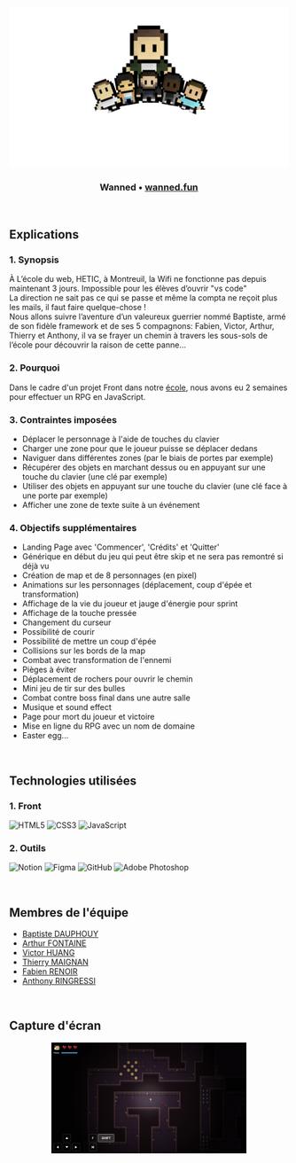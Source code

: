 ![wanned](assets/images/banner-transparent.png)

### <p align="center"> Wanned • <a href="https://wanned.fun/" > wanned.fun </a> </p>

<br>

## Explications

### 1. Synopsis

À L’école du web, HETIC, à Montreuil, la Wifi ne fonctionne pas depuis maintenant 3 jours. Impossible pour les élèves d’ouvrir "vs code" <br>
La direction ne sait pas ce qui se passe et même la compta ne reçoit plus les mails, il faut faire quelque-chose !<br>
Nous allons suivre l’aventure d’un valeureux guerrier nommé Baptiste, armé de son fidèle framework et de ses 5 compagnons: Fabien, Victor, Arthur, Thierry et Anthony, il va se frayer un chemin à travers les sous-sols de l’école pour découvrir la raison de cette panne...

### 2. Pourquoi

Dans le cadre d'un projet Front dans notre [école](https://www.hetic.net/), nous avons eu 2 semaines pour effectuer un RPG en JavaScript.

### 3. Contraintes imposées

- Déplacer le personnage à l'aide de touches du clavier
- Charger une zone pour que le joueur puisse se déplacer dedans
- Naviguer dans différentes zones (par le biais de portes par exemple)
- Récupérer des objets en marchant dessus ou en appuyant sur une touche du clavier (une clé par exemple)
- Utiliser des objets en appuyant sur une touche du clavier (une clé face à une porte par exemple)
- Afficher une zone de texte suite à un événement

### 4. Objectifs supplémentaires

- Landing Page avec 'Commencer', 'Crédits' et 'Quitter'
- Générique en début du jeu qui peut être skip et ne sera pas remontré si déjà vu
- Création de map et de 8 personnages (en pixel)
- Animations sur les personnages (déplacement, coup d'épée et transformation)
- Affichage de la vie du joueur et jauge d'énergie pour sprint
- Affichage de la touche pressée
- Changement du curseur
- Possibilité de courir
- Possibilité de mettre un coup d'épée
- Collisions sur les bords de la map
- Combat avec transformation de l'ennemi
- Pièges à éviter
- Déplacement de rochers pour ouvrir le chemin
- Mini jeu de tir sur des bulles
- Combat contre boss final dans une autre salle
- Musique et sound effect
- Page pour mort du joueur et victoire
- Mise en ligne du RPG avec un nom de domaine
- Easter egg...

<br>

## Technologies utilisées

### 1. Front

![HTML5](https://img.shields.io/badge/html5-%23E34F26.svg?style=for-the-badge&logo=html5&logoColor=white)
![CSS3](https://img.shields.io/badge/css3-%231572B6.svg?style=for-the-badge&logo=css3&logoColor=white)
![JavaScript](https://img.shields.io/badge/javascript-%23323330.svg?style=for-the-badge&logo=javascript&logoColor=%23F7DF1E)

### 2. Outils

![Notion](https://img.shields.io/badge/Notion-%23000000.svg?style=for-the-badge&logo=notion&logoColor=white)
![Figma](https://img.shields.io/badge/figma-%23F24E1E.svg?style=for-the-badge&logo=figma&logoColor=white)
![GitHub](https://img.shields.io/badge/github-%23121011.svg?style=for-the-badge&logo=github&logoColor=white)
![Adobe Photoshop](https://img.shields.io/badge/adobe%20photoshop-%2331A8FF.svg?style=for-the-badge&logo=adobe%20photoshop&logoColor=white)

<br>

## Membres de l'équipe

- [Baptiste DAUPHOUY](https://github.com/baptistedph)
- [Arthur FONTAINE](https://github.com/arthur-fontaine)
- [Victor HUANG](https://github.com/tralalavico)
- [Thierry MAIGNAN](https://github.com/Nangaim)
- [Fabien RENOIR](https://github.com/Cammyxalot)
- [Anthony RINGRESSI](https://github.com/anthony-rgs)

<br>

## Capture d'écran

<p align="center">
  <img width="70%" src="assets/images/sreenshot.png" />
</p>
